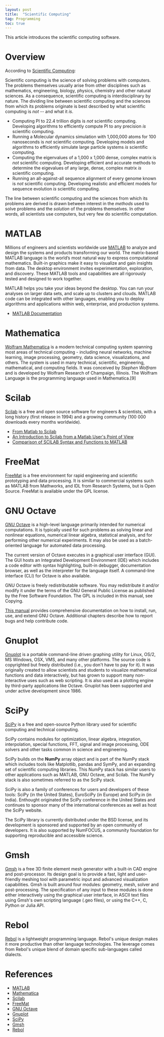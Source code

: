 ```yaml
---
layout: post
title:  "Scientific Computing"
tag: Programming
toc: true
---
```


This article introduces the scientific computing software.

<!--more-->

# Overview

According to [Scientific Computing](https://en.wikiversity.org/wiki/Scientific_computing):

Scientific computing is the science of solving problems with computers. The problems themselves usually arise from other disciplines such as mathematics, engineering, biology, physics, chemistry and other natural sciences. As a consequence, scientific computing is interdisciplinary by nature. The dividing line between scientific computing and the sciences from which its problems originate is best described by what scientific computing is *not* -- and what it *is*.

* Computing PI to 22.4 trillion digits is *not* scientific computing. Developing algorithms to efficiently compute PI to any precision *is* scientific computing.
* Running a Molecular dynamics simulation with 1,000,000 atoms for 100 nanoseconds is *not* scientific computing. Developing models and algorithms to efficiently simulate large particle systems *is* scientific computing.
* Computing the eigenvalues of a 1,000 x 1,000 dense, complex matrix is *not* scientific computing. Developing efficient and accurate methods to determine the eigevalues of any large, dense, complex matrix *is* scientific computing.
* Running an all-against-all sequence alignment of every genome known is *not* scientific computing. Developing realistic and efficient models for sequence evolution *is* scientific computing.

The line between scientific computing and the sciences from which its problems are derived is drawn between interest in the *methods* used to solve problems and the *solution* of the problems themselves. In other words, all scientists use computers, but very few do scientific computation.

# MATLAB

Millions of engineers and scientists worldwide use [MATLAB](https://ww2.mathworks.cn/en/products/matlab.html) to analyze and design the systems and products transforming our world. The matrix-based MATLAB language is the world’s most natural way to express computational mathematics. Built-in graphics make it easy to visualize and gain insights from data. The desktop environment invites experimentation, exploration, and discovery. These MATLAB tools and capabilities are all rigorously tested and designed to work together.

MATLAB helps you take your ideas beyond the desktop. You can run your analyses on larger data sets, and scale up to clusters and clouds. MATLAB code can be integrated with other languages, enabling you to deploy algorithms and applications within web, enterprise, and production systems.

* [MATLAB Documentation](https://ww2.mathworks.cn/help/matlab/index.html)

# Mathematica

[Wolfram Mathematica](https://www.wolfram.com/mathematica/) is a modern technical computing system spanning most areas of technical computing - including neural networks, machine learning, image processing, geometry, data science, visualizations, and others. The system is used in many technical, scientific, engineering, mathematical, and computing fields. It was conceived by *Stephen Wolfram* and is developed by Wolfram Research of Champaign, Illinois. The Wolfram Language is the programming language used in Mathematica.[9]

# Scilab

[Scilab](https://www.scilab.org/) is a free and open source software for engineers & scientists, with a long history (first release in 1994) and a growing community (100 000 downloads every months worldwide).

* [From Matlab to Scilab](https://wiki.scilab.org/MatlabToScilab)
* [An Introduction to Scilab from a Matlab User's Point of View](/docs/An_Introduction_to_Scilab_from_a_Matlab_User_Point_of_View.pdf)
* [Comparison of SCILAB Syntax and Functions to MATLAB](/docs/Comparison_of_SCILAB_Syntax_and_Functions_to_MATLAB.pdf)

# FreeMat

[FreeMat](http://freemat.sourceforge.net/) is a free environment for rapid engineering and scientific prototyping and data processing. It is similar to commercial systems such as MATLAB from Mathworks, and IDL from Research Systems, but is Open Source. FreeMat is available under the GPL license.

# GNU Octave

[GNU Octave](https://www.gnu.org/software/octave/) is a high-level language primarily intended for numerical computations. It is typically used for such problems as solving linear and nonlinear equations, numerical linear algebra, statistical analysis, and for performing other numerical experiments. It may also be used as a batch-oriented language for automated data processing.

The current version of Octave executes in a graphical user interface (GUI). The GUI hosts an Integrated Development Environment (IDE) which includes a code editor with syntax highlighting, built-in debugger, documentation browser, as well as the interpreter for the language itself. A command-line interface (CLI) for Octave is also available.

GNU Octave is freely redistributable software. You may redistribute it and/or modify it under the terms of the GNU General Public License as published by the Free Software Foundation. The GPL is included in this manual, see Copying.

[This manual](https://octave.org/doc/interpreter/) provides comprehensive documentation on how to install, run, use, and extend GNU Octave. Additional chapters describe how to report bugs and help contribute code.

# Gnuplot

[Gnuplot](http://www.gnuplot.info/) is a portable command-line driven graphing utility for Linux, OS/2, MS Windows, OSX, VMS, and many other platforms. The source code is copyrighted but freely distributed (i.e., you don't have to pay for it). It was originally created to allow scientists and students to visualize mathematical functions and data interactively, but has grown to support many non-interactive uses such as web scripting. It is also used as a plotting engine by third-party applications like Octave. Gnuplot has been supported and under active development since 1986.

# SciPy

[SciPy](https://www.scipy.org/) is a free and open-source Python library used for scientific computing and technical computing.

SciPy contains modules for optimization, linear algebra, integration, interpolation, special functions, FFT, signal and image processing, ODE solvers and other tasks common in science and engineering.

SciPy builds on the **NumPy** array object and is part of the NumPy stack which includes tools like Matplotlib, pandas and SymPy, and an expanding set of scientific computing libraries. This NumPy stack has similar users to other applications such as MATLAB, GNU Octave, and Scilab. The NumPy stack is also sometimes referred to as the SciPy stack.

SciPy is also a family of conferences for users and developers of these tools: SciPy (in the United States), EuroSciPy (in Europe) and SciPy.in (in India). Enthought originated the SciPy conference in the United States and continues to sponsor many of the international conferences as well as host the SciPy website.

The SciPy library is currently distributed under the BSD license, and its development is sponsored and supported by an open community of developers. It is also supported by NumFOCUS, a community foundation for supporting reproducible and accessible science.

# Gmsh

[Gmsh](http://gmsh.info/) is a free 3D finite element mesh generator with a built-in CAD engine and post-processor. Its design goal is to provide a fast, light and user-friendly meshing tool with parametric input and advanced visualization capabilities. Gmsh is built around four modules: geometry, mesh, solver and post-processing. The specification of any input to these modules is done either interactively using the graphical user interface, in ASCII text files using Gmsh's own scripting language (.geo files), or using the C++, C, Python or Julia API.

# Rebol

[Rebol](http://www.rebol.com/) is a lightweight programming language. Rebol's unique design makes it more productive than other language technologies. The leverage comes from Rebol's unique blend of domain specific sub-languages called dialects.

# References

* [MATLAB](https://ww2.mathworks.cn/en/products/matlab.html)
* [Mathematica](https://www.wolfram.com/mathematica/)
* [Scilab](https://www.scilab.org/)
* [FreeMat](http://freemat.sourceforge.net/)
* [GNU Octave](https://www.gnu.org/software/octave/)
* [Gnuplot](http://www.gnuplot.info/)
* [SciPy](https://www.scipy.org/)
* [Gmsh](http://gmsh.info/)
* [Rebol](http://www.rebol.com/)
